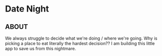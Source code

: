 # Date Night

## ABOUT
We always struggle to decide what we're doing / where we're going. Why is picking a place to eat literally the hardest decision?? I am building this little app to save us from this nightmare.



